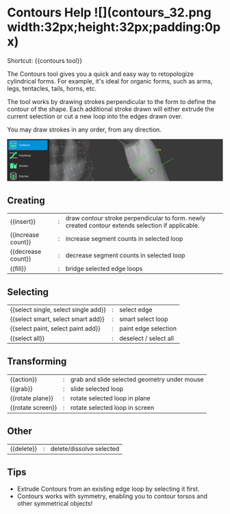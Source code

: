 # Contours Help ![](contours_32.png width:32px;height:32px;padding:0px)

Shortcut: {{contours tool}}


The Contours tool gives you a quick and easy way to retopologize cylindrical forms.
For example, it's ideal for organic forms, such as arms, legs, tentacles, tails, horns, etc.

The tool works by drawing strokes perpendicular to the form to define the contour of the shape.
Each additional stroke drawn will either extrude the current selection or cut a new loop into the edges drawn over.

You may draw strokes in any order, from any direction.

![](help_contours.png)


## Creating

|  |  |  |
| --- | --- | --- |
| {{insert}}                           | : | draw contour stroke perpendicular to form. newly created contour extends selection if applicable. |
| {{increase count}}                   | : | increase segment counts in selected loop |
| {{decrease count}}                   | : | decrease segment counts in selected loop |
| {{fill}}                             | : | bridge selected edge loops |


## Selecting

|  |  |  |
| --- | --- | --- |
| {{select single, select single add}} | : | select edge |
| {{select smart, select smart add}}   | : | smart select loop |
| {{select paint, select paint add}}   | : | paint edge selection |
| {{select all}}                       | : | deselect / select all |

## Transforming

|  |  |  |
| --- | --- | --- |
| {{action}}        | : | grab and slide selected geometry under mouse |
| {{grab}}          | : | slide selected loop |
| {{rotate plane}}  | : | rotate selected loop in plane |
| {{rotate screen}} | : | rotate selected loop in screen |

## Other

|  |  |  |
| --- | --- | --- |
| {{delete}}         | : | delete/dissolve selected |

## Tips

- Extrude Contours from an existing edge loop by selecting it first.
- Contours works with symmetry, enabling you to contour torsos and other symmetrical objects!
